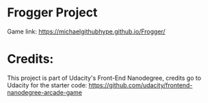 
# Frogger Project

Game link: https://michaelgithubhype.github.io/Frogger/

# Credits:

This project is part of Udacity's Front-End Nanodegree, credits go to Udacity for the starter code: https://github.com/udacity/frontend-nanodegree-arcade-game

